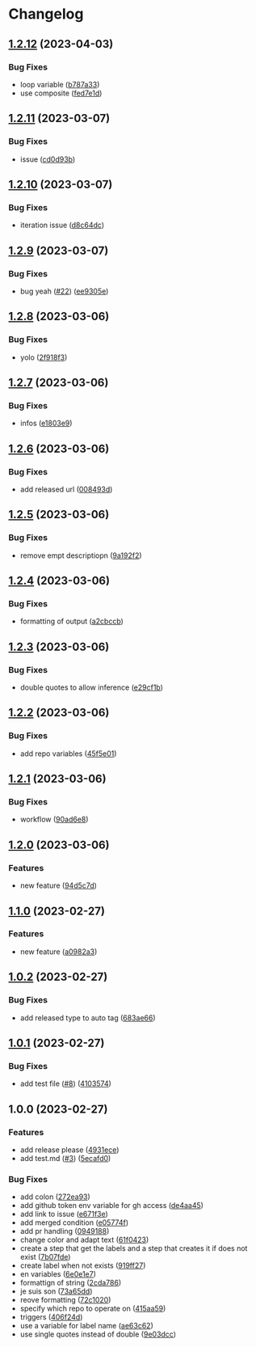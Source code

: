# Changelog

## [1.2.12](https://github.com/spaenleh/auto-tag-test/compare/v1.2.11...v1.2.12) (2023-04-03)


### Bug Fixes

* loop variable ([b787a33](https://github.com/spaenleh/auto-tag-test/commit/b787a334025d34960dfe7d232e34ce0ce1abefe3))
* use composite ([fed7e1d](https://github.com/spaenleh/auto-tag-test/commit/fed7e1da93beab3d03b480c47cd700fab2978c5a))

## [1.2.11](https://github.com/spaenleh/auto-tag-test/compare/v1.2.10...v1.2.11) (2023-03-07)


### Bug Fixes

* issue ([cd0d93b](https://github.com/spaenleh/auto-tag-test/commit/cd0d93b719aef58115d9f473e66f452c08c64e24))

## [1.2.10](https://github.com/spaenleh/auto-tag-test/compare/v1.2.9...v1.2.10) (2023-03-07)


### Bug Fixes

* iteration issue ([d8c64dc](https://github.com/spaenleh/auto-tag-test/commit/d8c64dcb8a333c572d86662ef793c49aa7550eb5))

## [1.2.9](https://github.com/spaenleh/auto-tag-test/compare/v1.2.8...v1.2.9) (2023-03-07)


### Bug Fixes

* bug yeah ([#22](https://github.com/spaenleh/auto-tag-test/issues/22)) ([ee9305e](https://github.com/spaenleh/auto-tag-test/commit/ee9305e9354789b88d95474889ca47bef689edbd))

## [1.2.8](https://github.com/spaenleh/auto-tag-test/compare/v1.2.7...v1.2.8) (2023-03-06)


### Bug Fixes

* yolo ([2f918f3](https://github.com/spaenleh/auto-tag-test/commit/2f918f39ec382d0354c2be3f1aa83008b3dda78f))

## [1.2.7](https://github.com/spaenleh/auto-tag-test/compare/v1.2.6...v1.2.7) (2023-03-06)


### Bug Fixes

* infos ([e1803e9](https://github.com/spaenleh/auto-tag-test/commit/e1803e969659080f9e64ec43eeca4827e040503a))

## [1.2.6](https://github.com/spaenleh/auto-tag-test/compare/v1.2.5...v1.2.6) (2023-03-06)


### Bug Fixes

* add released url ([008493d](https://github.com/spaenleh/auto-tag-test/commit/008493d7bbd6c987379c09bfff54b114c11e6c34))

## [1.2.5](https://github.com/spaenleh/auto-tag-test/compare/v1.2.4...v1.2.5) (2023-03-06)


### Bug Fixes

* remove empt descriptiopn ([9a192f2](https://github.com/spaenleh/auto-tag-test/commit/9a192f24b2c36e3526be38182f6300fb84c49af8))

## [1.2.4](https://github.com/spaenleh/auto-tag-test/compare/v1.2.3...v1.2.4) (2023-03-06)


### Bug Fixes

* formatting of output ([a2cbccb](https://github.com/spaenleh/auto-tag-test/commit/a2cbccb601e461e141f2eebbc0300f850f1310c7))

## [1.2.3](https://github.com/spaenleh/auto-tag-test/compare/v1.2.2...v1.2.3) (2023-03-06)


### Bug Fixes

* double quotes to allow inference ([e29cf1b](https://github.com/spaenleh/auto-tag-test/commit/e29cf1bd60f0667bd555951e82fa6285ace0b45a))

## [1.2.2](https://github.com/spaenleh/auto-tag-test/compare/v1.2.1...v1.2.2) (2023-03-06)


### Bug Fixes

* add repo variables ([45f5e01](https://github.com/spaenleh/auto-tag-test/commit/45f5e01b20a9dc9f2f9cf6af065413ee0081a878))

## [1.2.1](https://github.com/spaenleh/auto-tag-test/compare/v1.2.0...v1.2.1) (2023-03-06)


### Bug Fixes

* workflow ([90ad6e8](https://github.com/spaenleh/auto-tag-test/commit/90ad6e8cf55c8d08c6f80b1fb72fe89148c839f4))

## [1.2.0](https://github.com/spaenleh/auto-tag-test/compare/v1.1.0...v1.2.0) (2023-03-06)


### Features

* new feature ([94d5c7d](https://github.com/spaenleh/auto-tag-test/commit/94d5c7d82f9d54565fa9c1d80135253e538ca3a9))

## [1.1.0](https://github.com/spaenleh/auto-tag-test/compare/v1.0.2...v1.1.0) (2023-02-27)


### Features

* new feature ([a0982a3](https://github.com/spaenleh/auto-tag-test/commit/a0982a3de93cdf7df4a21d3c0d6f4b0746f4eb58))

## [1.0.2](https://github.com/spaenleh/auto-tag-test/compare/v1.0.1...v1.0.2) (2023-02-27)


### Bug Fixes

* add released type to auto tag ([683ae66](https://github.com/spaenleh/auto-tag-test/commit/683ae660c162aa3adb2dcd68a283e55ac424fe40))

## [1.0.1](https://github.com/spaenleh/auto-tag-test/compare/v1.0.0...v1.0.1) (2023-02-27)


### Bug Fixes

* add test file ([#8](https://github.com/spaenleh/auto-tag-test/issues/8)) ([4103574](https://github.com/spaenleh/auto-tag-test/commit/4103574cd23d00bbc937fa1051952c9a71cacd8c))

## 1.0.0 (2023-02-27)


### Features

* add release please ([4931ece](https://github.com/spaenleh/auto-tag-test/commit/4931ece7ccd160f8d55fc0d01ac59ed66ebd2e77))
* add test.md ([#3](https://github.com/spaenleh/auto-tag-test/issues/3)) ([5ecafd0](https://github.com/spaenleh/auto-tag-test/commit/5ecafd03c963bebdcf5243ac71190ad32d6326e1))


### Bug Fixes

* add colon ([272ea93](https://github.com/spaenleh/auto-tag-test/commit/272ea9332396a4608490b6e8ee6161760e3af730))
* add github token env variable for gh access ([de4aa45](https://github.com/spaenleh/auto-tag-test/commit/de4aa45af99b269b0175b9d7e956f1e0a92f691b))
* add link to issue ([e671f3e](https://github.com/spaenleh/auto-tag-test/commit/e671f3ed955057a586a8f8d84868ef2049320fb8))
* add merged condition ([e05774f](https://github.com/spaenleh/auto-tag-test/commit/e05774f4e01fb4c4c651a563c88f0058d69c1683))
* add pr handling ([0949188](https://github.com/spaenleh/auto-tag-test/commit/0949188e69337fdb48fe05b4fd64a5ca646fd2ce))
* change color and adapt text ([61f0423](https://github.com/spaenleh/auto-tag-test/commit/61f0423c2d6f5a5fba0ea94a8696afd3e5c24ea4))
* create a step that get the labels and a step that creates it if does not exist ([7b07fde](https://github.com/spaenleh/auto-tag-test/commit/7b07fde98df7c16debdf6f6149129401c55d8e6a))
* create label when not exists ([919ff27](https://github.com/spaenleh/auto-tag-test/commit/919ff277b7b993121097afaa58a25787369ea0dc))
* en variables ([6e0e1e7](https://github.com/spaenleh/auto-tag-test/commit/6e0e1e79b792c725da033f1ee67be6a207a62ac4))
* formattign of string ([2cda786](https://github.com/spaenleh/auto-tag-test/commit/2cda7866612ee55abf5bf273a8a337231ca15792))
* je suis son ([73a65dd](https://github.com/spaenleh/auto-tag-test/commit/73a65dd723388fb2881e2407ca8c1001810a404a))
* reove formatting ([72c1020](https://github.com/spaenleh/auto-tag-test/commit/72c10208a92e2bf6020f18bad81b9011604c0441))
* specify which repo to operate on ([415aa59](https://github.com/spaenleh/auto-tag-test/commit/415aa595586faadcfc0256fca31ddbc163e41b64))
* triggers ([406f24d](https://github.com/spaenleh/auto-tag-test/commit/406f24d4f16832d726bad380de7d0b30f1af12d7))
* use a variable for label name ([ae63c62](https://github.com/spaenleh/auto-tag-test/commit/ae63c6286f5a83b0235d46305ce9bde60c952b6f))
* use single quotes instead of double ([9e03dcc](https://github.com/spaenleh/auto-tag-test/commit/9e03dccb779bfaabcf8923b2966a1723ed1223c9))
